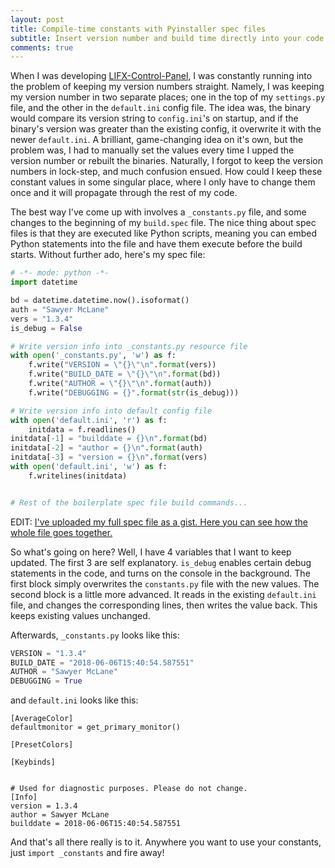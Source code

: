 ```yaml
---
layout: post
title: Compile-time constants with Pyinstaller spec files
subtitle: Insert version number and build time directly into your code!
comments: true
---
```


When I was developing [LIFX-Control-Panel](https://github.com/samclane/LIFX-Control-Panel), I was constantly running into
the problem of keeping my version numbers straight. Namely, I was keeping my version number in two separate places; one 
in the top of my `settings.py` file, and the other in the `default.ini` config file. The idea was, the binary would compare
its version string to `config.ini`'s on startup, and if the binary's version was greater than the existing config, it 
overwrite it with the newer `default.ini`. A brilliant, game-changing idea on it's own, but the problem was, I had to 
manually set the values every time I upped the version number or rebuilt the binaries. Naturally, I forgot to keep the
version numbers in lock-step, and much confusion ensued. How could I keep these constant values in some singular place,
where I only have to change them once and it will propagate through the rest of my code. 


The best way I've come up with involves a `_constants.py` file, and some changes to the beginning of my `build.spec` file.
The nice thing about spec files is that they are executed like Python scripts, meaning you can embed Python statements into the 
file and have them execute before the build starts. Without further ado, here's my spec file:

```python
# -*- mode: python -*-
import datetime

bd = datetime.datetime.now().isoformat()
auth = "Sawyer McLane"
vers = "1.3.4"
is_debug = False

# Write version info into _constants.py resource file
with open('_constants.py', 'w') as f:
    f.write("VERSION = \"{}\"\n".format(vers))
    f.write("BUILD_DATE = \"{}\"\n".format(bd))
    f.write("AUTHOR = \"{}\"\n".format(auth))
    f.write("DEBUGGING = {}".format(str(is_debug)))

# Write version info into default config file
with open('default.ini', 'r') as f:
    initdata = f.readlines()
initdata[-1] = "builddate = {}\n".format(bd)
initdata[-2] = "author = {}\n".format(auth)
initdata[-3] = "version = {}\n".format(vers)
with open('default.ini', 'w') as f:
    f.writelines(initdata)


# Rest of the boilerplate spec file build commands...
```

EDIT: [I've uploaded my full spec file as a gist. Here you can see how the whole file goes together.](https://gist.github.com/samclane/cbf44116a3c1e1a9c5e11c5e932360d3) 

So what's going on here? Well, I have 4 variables that I want to keep updated. The first 3 are self explanatory. `is_debug`
enables certain debug statements in the code, and turns on the console in the background. The first block simply overwrites the
`constants.py` file with the new values. The second block is a little more advanced. It reads in the existing `default.ini` file,
and changes the corresponding lines, then writes the value back. This keeps existing values unchanged. 

Afterwards, `_constants.py` looks like this:

```python
VERSION = "1.3.4"
BUILD_DATE = "2018-06-06T15:40:54.587551"
AUTHOR = "Sawyer McLane"
DEBUGGING = True
```

and `default.ini` looks like this:

```
[AverageColor]
defaultmonitor = get_primary_monitor()

[PresetColors]

[Keybinds]


# Used for diagnostic purposes. Please do not change.
[Info]
version = 1.3.4
author = Sawyer McLane
builddate = 2018-06-06T15:40:54.587551
```

And that's all there really is to it. Anywhere you want to use your constants, just `import _constants` and fire away!
